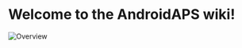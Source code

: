 # Welcome to the AndroidAPS wiki!
![Overview](http://image.prntscr.com/image/49f65b7f59384af3ba6f5a6fc7a80296.png)